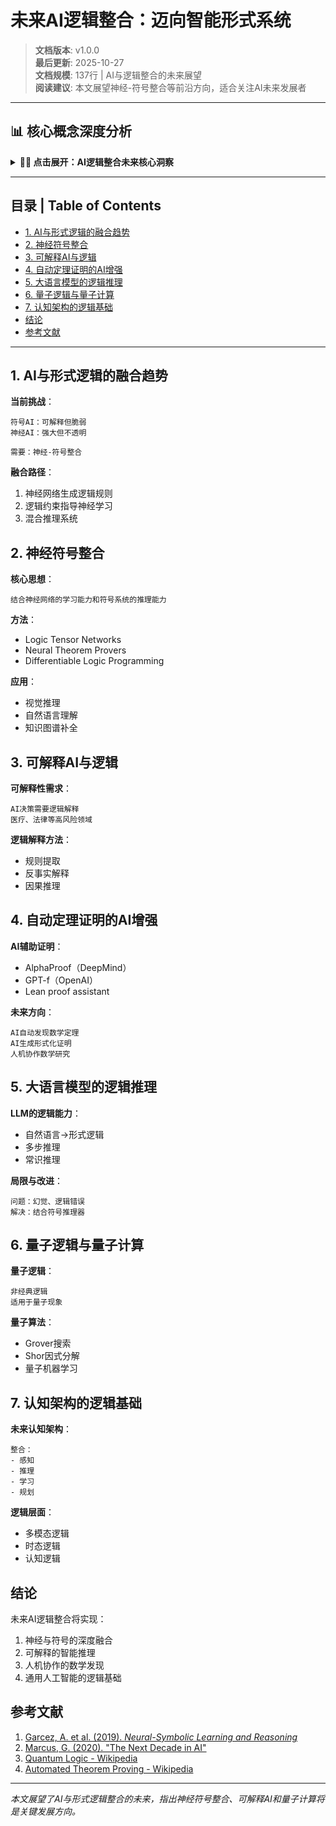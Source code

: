 # 未来AI逻辑整合：迈向智能形式系统

> **文档版本**: v1.0.0  
> **最后更新**: 2025-10-27  
> **文档规模**: 137行 | AI与逻辑整合的未来展望  
> **阅读建议**: 本文展望神经-符号整合等前沿方向，适合关注AI未来发展者

---

## 📊 核心概念深度分析

<details>
<summary><b>🤖🔮 点击展开：AI逻辑整合未来核心洞察</b></summary>

**终极洞察**: 未来逻辑：神经-符号融合。核心方向：①神经符号整合（Neurosymbolic AI）：神经网络+知识图谱+推理引擎，结合可解释性与泛化能力②可解释AI：逻辑规则提取、概念激活向量、注意力机制可视化③AI辅助定理证明：Lean Copilot、AlphaProof（IMO金牌水平）、GPT-f④LLM逻辑推理：Chain-of-Thought、自洽性、逻辑一致性检查、形式化提示⑤量子逻辑：量子叠加态、纠缠、量子计算逻辑门⑥认知架构：ACT-R、SOAR、Sigma，结合符号推理与子符号学习⑦概率逻辑编程：Prolog+概率、贝叶斯网络+逻辑约束。挑战：符号接地问题、常识推理、因果推理。未来愿景：AGI=神经学习+符号推理+逻辑验证+常识知识。关键：AI不仅需要学习，还需要推理、解释、验证。

</details>

---

## 目录 | Table of Contents

- [1. AI与形式逻辑的融合趋势](#1-ai与形式逻辑的融合趋势)
- [2. 神经符号整合](#2-神经符号整合)
- [3. 可解释AI与逻辑](#3-可解释ai与逻辑)
- [4. 自动定理证明的AI增强](#4-自动定理证明的ai增强)
- [5. 大语言模型的逻辑推理](#5-大语言模型的逻辑推理)
- [6. 量子逻辑与量子计算](#6-量子逻辑与量子计算)
- [7. 认知架构的逻辑基础](#7-认知架构的逻辑基础)
- [结论](#结论)
- [参考文献](#参考文献)

---

## 1. AI与形式逻辑的融合趋势

**当前挑战**：
```
符号AI：可解释但脆弱
神经AI：强大但不透明

需要：神经-符号整合
```

**融合路径**：
1. 神经网络生成逻辑规则
2. 逻辑约束指导神经学习
3. 混合推理系统

## 2. 神经符号整合

**核心思想**：
```
结合神经网络的学习能力和符号系统的推理能力
```

**方法**：
- Logic Tensor Networks
- Neural Theorem Provers
- Differentiable Logic Programming

**应用**：
- 视觉推理
- 自然语言理解
- 知识图谱补全

## 3. 可解释AI与逻辑

**可解释性需求**：
```
AI决策需要逻辑解释
医疗、法律等高风险领域
```

**逻辑解释方法**：
- 规则提取
- 反事实解释
- 因果推理

## 4. 自动定理证明的AI增强

**AI辅助证明**：
- AlphaProof（DeepMind）
- GPT-f（OpenAI）
- Lean proof assistant

**未来方向**：
```
AI自动发现数学定理
AI生成形式化证明
人机协作数学研究
```

## 5. 大语言模型的逻辑推理

**LLM的逻辑能力**：
- 自然语言→形式逻辑
- 多步推理
- 常识推理

**局限与改进**：
```
问题：幻觉、逻辑错误
解决：结合符号推理器
```

## 6. 量子逻辑与量子计算

**量子逻辑**：
```
非经典逻辑
适用于量子现象
```

**量子算法**：
- Grover搜索
- Shor因式分解
- 量子机器学习

## 7. 认知架构的逻辑基础

**未来认知架构**：
```
整合：
- 感知
- 推理
- 学习
- 规划
```

**逻辑层面**：
- 多模态逻辑
- 时态逻辑
- 认知逻辑

## 结论

未来AI逻辑整合将实现：
1. 神经与符号的深度融合
2. 可解释的智能推理
3. 人机协作的数学发现
4. 通用人工智能的逻辑基础

## 参考文献

1. [Garcez, A. et al. (2019). *Neural-Symbolic Learning and Reasoning*](https://en.wikipedia.org/wiki/Neuro-symbolic_AI)
2. [Marcus, G. (2020). "The Next Decade in AI"](https://en.wikipedia.org/wiki/Gary_Marcus)
3. [Quantum Logic - Wikipedia](https://en.wikipedia.org/wiki/Quantum_logic)
4. [Automated Theorem Proving - Wikipedia](https://en.wikipedia.org/wiki/Automated_theorem_proving)

---

*本文展望了AI与形式逻辑整合的未来，指出神经符号整合、可解释AI和量子计算将是关键发展方向。*


